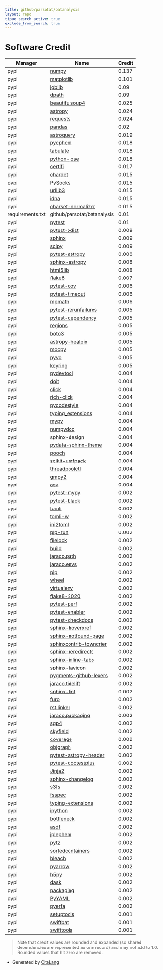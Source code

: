 ```yaml
---
title: github/parsotat/batanalysis
layout: repo
tipue_search_active: true
exclude_from_search: true
---
```

# Software Credit

|Manager|Name|Credit|
|-------|----|------|
|pypi|[numpy](https://www.numpy.org)|0.137|
|pypi|[matplotlib](https://matplotlib.org)|0.101|
|pypi|[joblib](https://joblib.readthedocs.io)|0.09|
|pypi|[dpath](https://github.com/dpath-maintainers/dpath-python)|0.09|
|pypi|[beautifulsoup4](https://pypi.org/project/beautifulsoup4)|0.025|
|pypi|[astropy](http://astropy.org)|0.024|
|pypi|[requests](https://requests.readthedocs.io)|0.024|
|pypi|[pandas](https://pypi.org/project/pandas)|0.02|
|pypi|[astroquery](http://astropy.org/astroquery)|0.019|
|pypi|[pyephem](https://pypi.org/project/pyephem)|0.018|
|pypi|[tabulate](https://pypi.org/project/tabulate)|0.018|
|pypi|[python-jose](https://pypi.org/project/python-jose)|0.018|
|pypi|[certifi](https://pypi.org/project/certifi)|0.017|
|pypi|[chardet](https://pypi.org/project/chardet)|0.015|
|pypi|[PySocks](https://pypi.org/project/PySocks)|0.015|
|pypi|[urllib3](https://pypi.org/project/urllib3)|0.015|
|pypi|[idna](https://pypi.org/project/idna)|0.015|
|pypi|[charset-normalizer](https://pypi.org/project/charset-normalizer)|0.015|
|requirements.txt|github/parsotat/batanalysis|0.01|
|pypi|[pytest](https://pypi.org/project/pytest)|0.01|
|pypi|[pytest-xdist](https://pypi.org/project/pytest-xdist)|0.009|
|pypi|[sphinx](https://pypi.org/project/sphinx)|0.009|
|pypi|[scipy](https://scipy.org/)|0.009|
|pypi|[pytest-astropy](https://pypi.org/project/pytest-astropy)|0.008|
|pypi|[sphinx-astropy](https://pypi.org/project/sphinx-astropy)|0.008|
|pypi|[html5lib](https://pypi.org/project/html5lib)|0.008|
|pypi|[flake8](https://pypi.org/project/flake8)|0.007|
|pypi|[pytest-cov](https://pypi.org/project/pytest-cov)|0.006|
|pypi|[pytest-timeout](https://pypi.org/project/pytest-timeout)|0.006|
|pypi|[mpmath](https://pypi.org/project/mpmath)|0.006|
|pypi|[pytest-rerunfailures](https://pypi.org/project/pytest-rerunfailures)|0.005|
|pypi|[pytest-dependency](https://pypi.org/project/pytest-dependency)|0.005|
|pypi|[regions](https://pypi.org/project/regions)|0.005|
|pypi|[boto3](https://pypi.org/project/boto3)|0.005|
|pypi|[astropy-healpix](https://pypi.org/project/astropy-healpix)|0.005|
|pypi|[mocpy](https://pypi.org/project/mocpy)|0.005|
|pypi|[pyvo](https://pypi.org/project/pyvo)|0.005|
|pypi|[keyring](https://pypi.org/project/keyring)|0.005|
|pypi|[pydevtool](https://pypi.org/project/pydevtool)|0.004|
|pypi|[doit](https://pypi.org/project/doit)|0.004|
|pypi|[click](https://pypi.org/project/click)|0.004|
|pypi|[rich-click](https://pypi.org/project/rich-click)|0.004|
|pypi|[pycodestyle](https://pypi.org/project/pycodestyle)|0.004|
|pypi|[typing_extensions](https://pypi.org/project/typing_extensions)|0.004|
|pypi|[mypy](https://pypi.org/project/mypy)|0.004|
|pypi|[numpydoc](https://pypi.org/project/numpydoc)|0.004|
|pypi|[sphinx-design](https://pypi.org/project/sphinx-design)|0.004|
|pypi|[pydata-sphinx-theme](https://pypi.org/project/pydata-sphinx-theme)|0.004|
|pypi|[pooch](https://pypi.org/project/pooch)|0.004|
|pypi|[scikit-umfpack](https://pypi.org/project/scikit-umfpack)|0.004|
|pypi|[threadpoolctl](https://pypi.org/project/threadpoolctl)|0.004|
|pypi|[gmpy2](https://pypi.org/project/gmpy2)|0.004|
|pypi|[asv](https://pypi.org/project/asv)|0.004|
|pypi|[pytest-mypy](https://github.com/dbader/pytest-mypy)|0.002|
|pypi|[pytest-black](https://pypi.org/project/pytest-black)|0.002|
|pypi|[tomli](https://pypi.org/project/tomli)|0.002|
|pypi|[tomli-w](https://pypi.org/project/tomli-w)|0.002|
|pypi|[ini2toml](https://pypi.org/project/ini2toml)|0.002|
|pypi|[pip-run](https://pypi.org/project/pip-run)|0.002|
|pypi|[filelock](https://pypi.org/project/filelock)|0.002|
|pypi|[build](https://pypi.org/project/build)|0.002|
|pypi|[jaraco.path](https://pypi.org/project/jaraco.path)|0.002|
|pypi|[jaraco.envs](https://pypi.org/project/jaraco.envs)|0.002|
|pypi|[pip](https://pypi.org/project/pip)|0.002|
|pypi|[wheel](https://pypi.org/project/wheel)|0.002|
|pypi|[virtualenv](https://pypi.org/project/virtualenv)|0.002|
|pypi|[flake8-2020](https://pypi.org/project/flake8-2020)|0.002|
|pypi|[pytest-perf](https://pypi.org/project/pytest-perf)|0.002|
|pypi|[pytest-enabler](https://pypi.org/project/pytest-enabler)|0.002|
|pypi|[pytest-checkdocs](https://pypi.org/project/pytest-checkdocs)|0.002|
|pypi|[sphinx-hoverxref](https://pypi.org/project/sphinx-hoverxref)|0.002|
|pypi|[sphinx-notfound-page](https://pypi.org/project/sphinx-notfound-page)|0.002|
|pypi|[sphinxcontrib-towncrier](https://pypi.org/project/sphinxcontrib-towncrier)|0.002|
|pypi|[sphinx-reredirects](https://pypi.org/project/sphinx-reredirects)|0.002|
|pypi|[sphinx-inline-tabs](https://pypi.org/project/sphinx-inline-tabs)|0.002|
|pypi|[sphinx-favicon](https://pypi.org/project/sphinx-favicon)|0.002|
|pypi|[pygments-github-lexers](https://pypi.org/project/pygments-github-lexers)|0.002|
|pypi|[jaraco.tidelift](https://pypi.org/project/jaraco.tidelift)|0.002|
|pypi|[sphinx-lint](https://pypi.org/project/sphinx-lint)|0.002|
|pypi|[furo](https://pypi.org/project/furo)|0.002|
|pypi|[rst.linker](https://pypi.org/project/rst.linker)|0.002|
|pypi|[jaraco.packaging](https://pypi.org/project/jaraco.packaging)|0.002|
|pypi|[sgp4](https://pypi.org/project/sgp4)|0.002|
|pypi|[skyfield](https://pypi.org/project/skyfield)|0.002|
|pypi|[coverage](https://pypi.org/project/coverage)|0.002|
|pypi|[objgraph](https://pypi.org/project/objgraph)|0.002|
|pypi|[pytest-astropy-header](https://pypi.org/project/pytest-astropy-header)|0.002|
|pypi|[pytest-doctestplus](https://pypi.org/project/pytest-doctestplus)|0.002|
|pypi|[Jinja2](https://pypi.org/project/Jinja2)|0.002|
|pypi|[sphinx-changelog](https://pypi.org/project/sphinx-changelog)|0.002|
|pypi|[s3fs](https://pypi.org/project/s3fs)|0.002|
|pypi|[fsspec](https://pypi.org/project/fsspec)|0.002|
|pypi|[typing-extensions](https://pypi.org/project/typing-extensions)|0.002|
|pypi|[ipython](https://pypi.org/project/ipython)|0.002|
|pypi|[bottleneck](https://pypi.org/project/bottleneck)|0.002|
|pypi|[asdf](https://pypi.org/project/asdf)|0.002|
|pypi|[jplephem](https://pypi.org/project/jplephem)|0.002|
|pypi|[pytz](https://pypi.org/project/pytz)|0.002|
|pypi|[sortedcontainers](https://pypi.org/project/sortedcontainers)|0.002|
|pypi|[bleach](https://pypi.org/project/bleach)|0.002|
|pypi|[pyarrow](https://pypi.org/project/pyarrow)|0.002|
|pypi|[h5py](https://pypi.org/project/h5py)|0.002|
|pypi|[dask](https://pypi.org/project/dask)|0.002|
|pypi|[packaging](https://pypi.org/project/packaging)|0.002|
|pypi|[PyYAML](https://pypi.org/project/PyYAML)|0.002|
|pypi|[pyerfa](https://pypi.org/project/pyerfa)|0.002|
|pypi|[setuptools](https://github.com/pypa/setuptools)|0.001|
|pypi|[swiftbat](https://github.com/lanl/swiftbat_python/)|0.001|
|pypi|[swifttools](https://gitlab.com/DrPhilEvans/swifttools)|0.001|


> Note that credit values are rounded and expanded (so shared dependencies are represented as one record) and may not add to 1.0. Rounded values that hit zero are removed.


- Generated by [CiteLang](https://github.com/vsoch/citelang)

